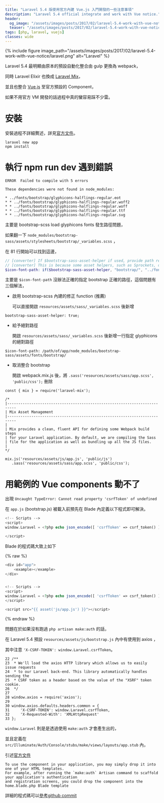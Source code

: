 ```yaml
---
title: "Laravel 5.4 版使用官方內建 Vue.js 入門開發的一些注意事項"
description: "Laravel 5.4 official integrate and work with Vue notice."
header:
  og_image: "/assets/images/posts/2017/02/laravel-5.4-work-with-vue-notice/laravel.png"
  teaser: "/assets/images/posts/2017/02/laravel-5.4-work-with-vue-notice/laravel.png"
tags: [php, laravel, vuejs]
classes: wide
---
```


{% include figure image_path="/assets/images/posts/2017/02/laravel-5.4-work-with-vue-notice/laravel.png" alt="Laravel" %}

Laravel 5.4 最明顯由原本的預設自動化整合由 gulp 更換為 webpack，

同時 Laravel Elixir 也換成 [Laravel Mix][laravel-mix]，

並且也整合 [Vue.js][vuejs] 至官方預設的 Component，

如果不用官方 VM 開發的話過程中真的蠻容易踩不少雷。

# 安裝

安裝過程不詳細贅述，詳見[官方文件](https://laravel.com/docs/5.4/installation)。

```
laravel new app
npm install
```

# 執行 npm run dev 遇到錯誤

```
ERROR  Failed to compile with 5 errors

These dependencies were not found in node_modules:

* ../fonts/bootstrap/glyphicons-halflings-regular.eot
* * ../fonts/bootstrap/glyphicons-halflings-regular.woff2
* * ../fonts/bootstrap/glyphicons-halflings-regular.woff
* * ../fonts/bootstrap/glyphicons-halflings-regular.ttf
* * ../fonts/bootstrap/glyphicons-halflings-regular.svg
```

主要是 bootstrap-scss load glyphicons fonts 發生路徑問題，

如果翻一下 `node_modules/bootstrap-sass/assets/stylesheets/bootstrap/_variables.scss` ，

在 81 行開始可以找到這邊，

```scss
// [converter] If $bootstrap-sass-asset-helper if used, provide path relative to the assets load path.
// [converter] This is because some asset helpers, such as Sprockets, do not work with file-relative paths.
$icon-font-path: if($bootstrap-sass-asset-helper, "bootstrap/", "../fonts/bootstrap/") !default;
```

主要是 `$icon-font-path` 沒辦法正確的指定 bootstrap 正確的路徑，這個問題有三個解法，

- 啟用 bootstrap-scss 內建的修正 function (推薦)

    可以直接開啟 `resources/assets/sass/_variables.scss` 後新增

```
bootstrap-sass-asset-helper: true;
```

- 給予絕對路徑

    開啟 `resources/assets/sass/_variables.scss` 後新增一行指定 glyphicons 的絕對路徑

```
$icon-font-path: /path/of/app/node_modules/bootstrap-sass/assets/fonts/bootstrap/
```

- 取消整合 bootstrap

    開啟 webpack.mix.js 後，將 `.sass('resources/assets/sass/app.scss', 'public/css');` 刪除

```
const { mix } = require('laravel-mix');

/*
|--------------------------------------------------------------------------
| Mix Asset Management
|--------------------------------------------------------------------------
|
| Mix provides a clean, fluent API for defining some Webpack build steps
| for your Laravel application. By default, we are compiling the Sass
| file for the application as well as bundling up all the JS files.
|
*/

mix.js('resources/assets/js/app.js', 'public/js')
   .sass('resources/assets/sass/app.scss', 'public/css');
```


# 用範例的 Vue components 動不了

出現 `Uncaught TypeError: Cannot read property 'csrfToken' of undefined`

在 `app.js` (bootstrap.js) 被載入前預先在 Blade 內定義以下程式即可解決。

```php
<!-- Scripts -->
<script>
window.Laravel = <?php echo json_encode([ 'csrfToken' => csrf_token() ]); ?>

</script>
```

Blade 的程式碼大致上如下

{% raw %}
```php
<div id="app">
    <example></example>
</div>


<!-- Scripts -->
<script>
window.Laravel = <?php echo json_encode([ 'csrfToken' => csrf_token() ]); ?>
</script>

<script src="{{ asset('js/app.js') }}"></script>
```
{% endraw %}

問題在於如果沒有跑過 `php artisan make:auth` 的話，

在 Laravel 5.4 預設 `resources/assets/js/bootstrap.js` 內中有使用到 axios ，

其中注意 `'X-CSRF-TOKEN': window.Laravel.csrfToken`。

```
22 /**
23  * We'll load the axios HTTP library which allows us to easily issue requests
24  * to our Laravel back-end. This library automatically handles sending the
25  * CSRF token as a header based on the value of the "XSRF" token cookie.
26  */
27
28 window.axios = require('axios');
29
30 window.axios.defaults.headers.common = {
31     'X-CSRF-TOKEN': window.Laravel.csrfToken,
32     'X-Requested-With': 'XMLHttpRequest'
33 };
```

`window.Laravel` 則是是透過使用 `make:auth` 才會產生出的，

並且定義在 `src/Illuminate/Auth/Console/stubs/make/views/layouts/app.stub` 內，

引述[官方文件](https://laravel.com/docs/5.4/frontend#writing-vue-components)

```
To use the component in your application, you may simply drop it into one of your HTML templates.
For example, after running the `make:auth` Artisan command to scaffold your application's authentication
and registration screens, you could drop the component into the home.blade.php Blade template
```


詳細的程式碼可以[參考github commit](https://github.com/laravel/framework/commit/d73fe941be7b32c81458f2ce8bf3bf34fe6c5243)

[laravel-mix]: https://github.com/JeffreyWay/laravel-mix
[vuejs]: https://vuejs.org
